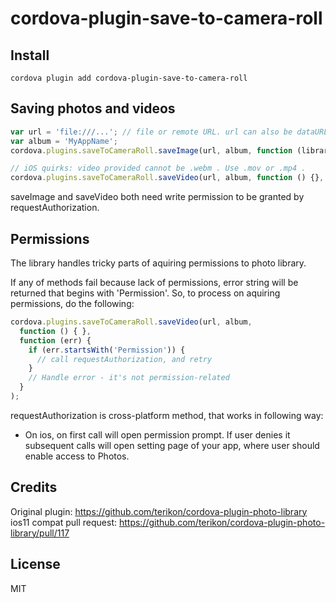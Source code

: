 # cordova-plugin-save-to-camera-roll

## Install
```
cordova plugin add cordova-plugin-save-to-camera-roll
```

## Saving photos and videos

``` js
var url = 'file:///...'; // file or remote URL. url can also be dataURL, but giving it a file path is much faster
var album = 'MyAppName';
cordova.plugins.saveToCameraRoll.saveImage(url, album, function (libraryItem) {}, function (err) {});
```

```js
// iOS quirks: video provided cannot be .webm . Use .mov or .mp4 .
cordova.plugins.saveToCameraRoll.saveVideo(url, album, function () {}, function (err) {});
```

saveImage and saveVideo both need write permission to be granted by requestAuthorization.

## Permissions

The library handles tricky parts of aquiring permissions to photo library.

If any of methods fail because lack of permissions, error string will be returned that begins with 'Permission'. So, to process on aquiring permissions, do the following:
```js
cordova.plugins.saveToCameraRoll.saveVideo(url, album,
  function () { },
  function (err) {
    if (err.startsWith('Permission')) {
      // call requestAuthorization, and retry
    }
    // Handle error - it's not permission-related
  }
);
```

requestAuthorization is cross-platform method, that works in following way:

- On ios, on first call will open permission prompt. If user denies it subsequent calls will open setting page of your app, where user should enable access to Photos.

## Credits
Original plugin: https://github.com/terikon/cordova-plugin-photo-library
ios11 compat pull request: https://github.com/terikon/cordova-plugin-photo-library/pull/117

## License 

MIT
